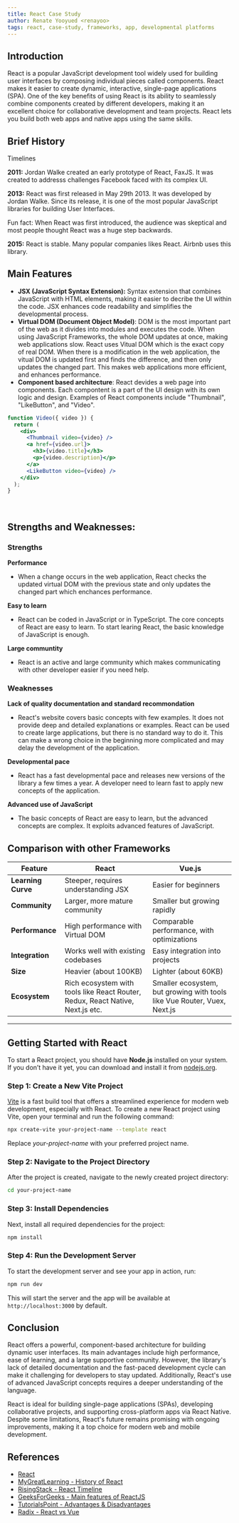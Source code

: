 ```yaml
---
title: React Case Study
author: Renate Yooyued <renayoo>
tags: react, case-study, frameworks, app, developmental platforms
---
```


## Introduction

React is a popular JavaScript development tool widely used for building user interfaces by composing individual pieces called components. React makes it easier to create dynamic, interactive, single-page applications (SPA). One of the key benefits of using React is its ability to seamlessly combine components created by different developers, making it an excellent choice for collaborative development and team projects. React lets you build both web apps and native apps using the same skills. 

## Brief History
Timelines   

**2011:** Jordan Walke created an early prototype of React, FaxJS. It was created to addresss challenges Facebook faced with its complex UI.  

**2013:** React was first released in May 29th 2013. It was developed by Jordan Walke. Since its release, it is one of the most popular JavaScript libraries for building User Interfaces. 
  
  Fun fact: When React was first introduced, the audience was skeptical and most people thought React was a huge step backwards. 

**2015:** React is stable. Many popular companies likes React. Airbnb uses this library. 



## Main Features
- **JSX (JavaScript Syntax Extension):** Syntax extension that combines JavaScript with HTML elements, making it easier to decribe the UI within the code. JSX enhances code readability and simplifies the developmental process.
- **Virtual DOM (Document Object Model)**: DOM is the most important part of the web as it divides into modules and executes the code. When using JavaScript Frameworks, the whole DOM updates at once, making web applications slow. React uses Vitual DOM which is the exact copy of real DOM. When there is a modification in the web application, the vitual DOM is updated first and finds the difference, and then only updates the changed part. This makes web applications more efficient, and enhances performance. 
- **Component based architecture**: React devides a web page into components. Each compontent is a part of the UI design with its own logic and design. Examples of React components include "Thumbnail", "LikeButton", and "Video".


```jsx
function Video({ video }) {
  return (
    <div>
      <Thumbnail video={video} />
      <a href={video.url}>
        <h3>{video.title}</h3>
        <p>{video.description}</p>
      </a>
      <LikeButton video={video} />
    </div>
  );
}
```
<br>

## Strengths and Weaknesses:

### Strengths

**Performance**
 - When a change occurs in the web application, React checks the updated virtual DOM with the previous state and only updates the changed part which enchances performance. 

**Easy to learn**
- React can be coded in JavaScript or in TypeScript. The core concepts of React are easy to learn. To start learing React, the basic knowledge of JavaScript is enough. 

**Large communtity** 
 - React is an active and large community which makes communicating with other developer easier if you need help. 

### Weaknesses

**Lack of quality documentation and standard recommondation** 
 - React's website covers basic concepts with few examples. It does not provide deep and detailed explanations or examples. React can be used to create large applications, but there is no standard way to do it. This can make a wrong choice in the beginning more complicated and may delay the development of the application.

 **Developmental pace**
 - React has a fast developmental pace and releases new versions of the library a few times a year. A developer need to learn fast to apply new concepts of the application.

 **Advanced use of JavaScript**
 - The basic concepts of React are easy to learn, but the advanced concepts are complex. It exploits advanced features of JavaScript. 


## Comparison with other Frameworks

| Feature            | React                                  | Vue.js                                  |
|--------------------|----------------------------------------|-----------------------------------------|
| **Learning Curve**  | Steeper, requires understanding JSX    | Easier for beginners                   |
| **Community**       | Larger, more mature community          | Smaller but growing rapidly             |
| **Performance**     | High performance with Virtual DOM      | Comparable performance, with optimizations |
| **Integration**     | Works well with existing codebases     | Easy integration into projects         |
| **Size**            | Heavier (about 100KB)                  | Lighter (about 60KB)                   |
|**Ecosystem**|Rich ecosystem with tools like React Router, Redux, React Native, Next.js etc. | Smaller ecosystem, but growing with tools like Vue Router, Vuex, Next.js| 
---

## Getting Started with React

To start a React project, you should have **Node.js** installed on your system. If you don’t have it yet, you can download and install it from [nodejs.org](https://nodejs.org/).

### Step 1: Create a New Vite Project

[Vite](https://vitejs.dev/) is a fast build tool that offers a streamlined experience for modern web development, especially with React. To create a new React project using Vite, open your terminal and run the following command:

```bash
npx create-vite your-project-name --template react
```

Replace _your-project-name_ with your preferred project name.

### Step 2: Navigate to the Project Directory

After the project is created, navigate to the newly created project directory:

```bash
cd your-project-name
```

### Step 3: Install Dependencies

Next, install all required dependencies for the project:

```bash
npm install
```

### Step 4: Run the Development Server

To start the development server and see your app in action, run:

```bash
npm run dev
```

This will start the server and the app will be available at `http://localhost:3000` by default.


## Conclusion

React offers a powerful, component-based architecture for building dynamic user interfaces. Its main advantages include high performance, ease of learning, and a large supportive community. However, the library's lack of detailed documentation and the fast-paced development cycle can make it challenging for developers to stay updated. Additionally, React's use of advanced JavaScript concepts requires a deeper understanding of the language.

React is ideal for building single-page applications (SPAs), developing collaborative projects, and supporting cross-platform apps via React Native. Despite some limitations, React's future remains promising with ongoing improvements, making it a top choice for modern web and mobile development.



## References

- [React](https://react.dev/)
- [MyGreatLearning - History of React](https://www.mygreatlearning.com/react-js/tutorials/history-of-reactjs)
- [RisingStack - React Timeline](https://blog.risingstack.com/the-history-of-react-js-on-a-timeline/#:~:text=2013%20%E2%80%93%20The%20year%20of%20the,2016%20%E2%80%93%20React%20gets%20mainstream)  
- [GeeksForGeeks - Main features of ReactJS](https://www.geeksforgeeks.org/what-are-the-features-of-reactjs/?utm_source=chatgpt.com)
- [TutorialsPoint - Advantages & Disadvantages](https://www.tutorialspoint.com/reactjs/reactjs_advantages_and_disadvantages.htm?utm_source=chatgpt.com)
 - [Radix - React vs Vue](https://radixweb.com/blog/react-vs-vue)